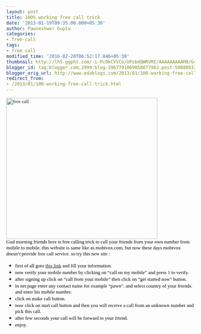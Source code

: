 ```yaml
---
layout: post
title: 100% working free call trick
date: '2013-01-19T09:35:00.000+05:30'
author: Pawneshwer Gupta
categories:
- free-call
tags:
- free call
modified_time: '2016-02-20T06:52:17.846+05:30'
thumbnail: http://lh5.ggpht.com/-i-PcOkCVVCo/UPobdQWRVMI/AAAAAAAAAM0/G4xW4dxP83M/s72-c/free-call_thumb.jpg?imgmax=800
blogger_id: tag:blogger.com,1999:blog-1967791069058877982.post-5088093386789649771
blogger_orig_url: http://www.edablogs.com/2013/01/100-working-free-call-trick.html
redirect_from:
- /2013/01/100-working-free-call-trick.html
---
```


<div dir="ltr" style="text-align: left;" trbidi="on"><span style="color: black; font-family: Verdana; font-size: small;"><a href="http://lh5.ggpht.com/-THoY0PAQWPI/UPobbz7foQI/AAAAAAAAAMw/IZPTqS-0MJg/s1600-h/free-call%25255B1%25255D.jpg"><img alt="free call" border="0" height="377" src="http://lh5.ggpht.com/-i-PcOkCVVCo/UPobdQWRVMI/AAAAAAAAAM0/G4xW4dxP83M/free-call_thumb.jpg?imgmax=800" style="background-image: none; border-bottom: 0px; border-left: 0px; border-right: 0px; border-top: 0px; display: inline; padding-left: 0px; padding-right: 0px; padding-top: 0px;" title="free call" width="404" /></a></span><br /><span style="color: black; font-family: Verdana; font-size: small;">Gud morning friends here is free calling trick to call your friends from your own number from mobile to mobile. this website is same like as mobivox.com, but now these days mobivox doesn’t provide free call service. so try this new site :</span><br /><ul><li><span style="color: black; font-family: Verdana; font-size: small;">first of all goto <a href="http://www.localphone.com/?rb=FnpP35EpM75Q2Ddck_iWa4qrqc2HOlAiUTmZkjYnA0g" target="_blank">this link</a> and fill your information.</span> </li><li><span style="color: black; font-family: Verdana; font-size: small;">now verify your mobile number by clicking on “call on my mobile” and press 1 to verify.</span> </li><li><span style="color: black; font-family: Verdana; font-size: small;">after signing up click on “call from your mobile” then click on “get started now” button.</span> </li><li><span style="color: black; font-family: Verdana; font-size: small;">in net page enter any contact name for example “pawn”. and select country of your friends. and enter his mobile number.</span> </li><li><span style="color: black; font-family: Verdana; font-size: small;">click on make call button.</span> </li><li><span style="color: black; font-family: Verdana; font-size: small;">now click on start call button and then you will receive a call from an unknown number and pick this call.</span> </li><li><span style="color: black; font-family: Verdana; font-size: small;">after few seconds your call will be forward to your friend.</span> </li><li><span style="color: black; font-family: Verdana; font-size: small;">enjoy.</span> </li></ul></div>